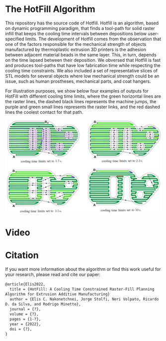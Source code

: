 # The HotFill Algorithm

This repository has the source code of Hotfill. Hotfill is an algorithm, based on dynamic programming paradigm, that finds a tool-path for solid raster infill that keeps the cooling time intervals between depositions below user-specified limits. The development of Hotfill comes from the observation that one of the factors responsible for the mechanical strength of objects manufactured by thermoplastic extrusion 3D printers is the adhesion between adjacent material beads in the same layer. This, in turn, depends on the time lapsed between their deposition. We obversed that Hotfill is fast and produces tool-paths that have low fabrication time while respecting the cooling time constraints. We also included a set of representative slices of STL models for several objects where low mechanical strength could be an issue, such as human prostheses, mechanical parts, and coat hangers. 

For illustration purposes, we show below four examples of outputs for HotFill with different cooling time limits, where the green horizontal lines are the raster lines, the dashed black lines represents the machine jumps, the purple and green small lines represents the raster links, and the red dashed lines the coolest contact for that path.

![](https://github.com/ecassiana/hotfill/blob/main/hotfillfig.jpg)

# Video

# Citation

If you want more information about the algorithm or find this work useful for your research, please read and cite our paper:

```
@article{Elis2022,
  title = {HotFill: A Cooling Time Constrained Raster-Fill Planning Algorithm for Extrusion Additive Manufacturing}
  author = {Elis C. Nakonetchnei, Jorge Stolfi, Neri Volpato, Ricardo D. da Silva, and Rodrigo Minetto},
  journal = {?},
  volume = {?},
  pages = {1-?},
  year = {2022},
  doi = {?},
}
